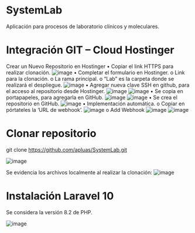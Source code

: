 # SystemLab
Aplicación para procesos de laboratorio clínicos y moleculares.

# Integración GIT – Cloud Hostinger
Crear un Nuevo Repositorio en Hostinger
•	Copiar el link HTTPS para realizar clonación.
 ![image](https://github.com/apluas/SystemLab/assets/76183509/affc3a9f-6c26-4a42-b967-83fb2bb2ea5d)
•	Completar el formulario en Hostinger.
o	Link para la clonación.
o	La rama principal.
o	“Lab” es la carpeta donde se realizará el despliegue.
 ![image](https://github.com/apluas/SystemLab/assets/76183509/934e0f29-dd11-433a-807f-d8f729749991)
•	Agregar nueva clave SSH en github, para el acceso al repositorio desde Hostinger.
 ![image](https://github.com/apluas/SystemLab/assets/76183509/63a7c97b-ec44-4f76-9b05-49831ef462c7)
 ![image](https://github.com/apluas/SystemLab/assets/76183509/a5ef15dc-0cd4-4863-9e8f-8df2d32e22d2)
•	Se copia en portapapeles, para agregarla en GitHub.
 ![image](https://github.com/apluas/SystemLab/assets/76183509/f12bc24c-6ba8-4977-8ed4-49e0cfb157fd)
 ![image](https://github.com/apluas/SystemLab/assets/76183509/9ea86bdc-5c55-455c-a95d-6d599dd0d29a)
•	Se crea el repositorio en GitHub.
 ![image](https://github.com/apluas/SystemLab/assets/76183509/bc09782a-ea50-47db-aede-de519b36e8e8)
•	Implementación automática.
o	Copiar en pórtateles la ‘URL de webhook’.
 ![image](https://github.com/apluas/SystemLab/assets/76183509/bd34bf08-47ea-4536-9e32-f778a2122c03)
o	Add Webhook
 ![image](https://github.com/apluas/SystemLab/assets/76183509/0fc4cf0f-ea25-4a80-b070-5042b30d89e6)
 ![image](https://github.com/apluas/SystemLab/assets/76183509/eb24ce8e-e32c-4a6c-a480-2659ada9500b)


# Clonar repositorio
git clone https://github.com/apluas/SystemLab.git

![image](https://github.com/apluas/SystemLab/assets/76183509/a221c5a3-455f-4ade-b3e3-6e4c1c194d62)

Se evidencia los archivos localmente al realizar la clonación:
![image](https://github.com/apluas/SystemLab/assets/76183509/366c8b8a-8fa9-40e5-ac7f-2706c42d6238)


# Instalación Laravel 10
Se considera la versión 8.2 de PHP.

![image](https://github.com/apluas/SystemLab/assets/76183509/8b4a377e-9311-4cae-bfec-f961b0e9aed9)





